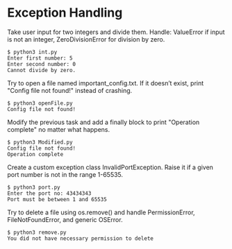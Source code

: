 # Exception Handling 

Take user input for two integers and divide them. Handle: ValueError if input is not an integer, ZeroDivisionError for division by zero.

    $ python3 int.py
    Enter first number: 5
    Enter second number: 0
    Cannot divide by zero.
    
Try to open a file named important_config.txt. If it doesn’t exist, print "Config file not found!" instead of crashing.

    $ python3 openFile.py
    Config file not found!

Modify the previous task and add a finally block to print "Operation complete" no matter what happens.

    $ python3 Modified.py 
    Config file not found!
    Operation complete

Create a custom exception class InvalidPortException. Raise it if a given port number is not in the range 1-65535.

    $ python3 port.py
    Enter the port no: 43434343
    Port must be between 1 and 65535

Try to delete a file using os.remove() and handle PermissionError, FileNotFoundError, and generic OSError.

    $ python3 remove.py
    You did not have necessary permission to delete
